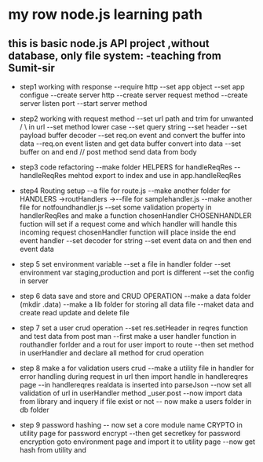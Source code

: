 # my row node.js learning path
## this is basic node.js API project ,without database, only file system: -teaching from Sumit-sir
* step1 working with response
--require http
--set app object
--set app configue
--create server http
--create server request method
--create server listen port
--start server method

* step2 working with request method 
--set url path and trim for unwanted / \ in url
--set method lower case
--set query string
--set header
--set payload buffer decoder
--set req.on event and convert the buffer into data 
--req.on event  listen and get data buffer convert into data
--set buffer on and end // post method send data from body

* step3 code refactoring 
--make folder HELPERS for handleReqRes
--handleReqRes mehtod export to index and use in app.handleReqRes

* step4 Routing setup
--a file for route.js
--make another folder for HANDLERS ->routHandlers ->--file for samplehandler.js
--make another file for notfoundhandler.js
--set some validation property in handlerReqRes and make a function chosenHandler
CHOSENHANDLER fuction will set if a request come and which handler will handle this incoming request
chosenHandler function will place inside the end event handler
--set decoder for string 
--set event data on and then end event data

* step 5 set environment variable
--set a file in handler folder
--set environment var staging,production and port is different
--set the config in server 

* step 6 data save and store and CRUD OPERATION
--make a data folder (mkdir .data) 
--make a lib folder for storing all data file 
--maket data and create read update and delete file

* step 7 set a user crud operation
--set res.setHeader in reqres function and test data from  post man
--first make a user handler function in routhandler forlder and a rout for user import to route
--then set method in userHandler and declare all method for crud operation

* step 8 make a  for validation users crud
--make a utility file in handler for error handling during request in url then import handle in handlereqres page
--in handlereqres realdata is inserted into parseJson
--now set all validation of url in userHandler method _user.post
--now import data from library and inquery if file exist or not
-- now make a users folder in db folder 

* step 9 password hashing
-- now set a core module name CRYPTO in utility page for password encrypt
--then get secretkey for password encryption goto environment page and import it to utility page
--now get hash from utility and 









